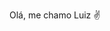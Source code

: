 Olá, me chamo Luiz :v:

<!--
Atualmente estou apreendendo machine learning :man_technologist: na [Data Science Academy](https://www.datascienceacademy.com.br/start)

-->
